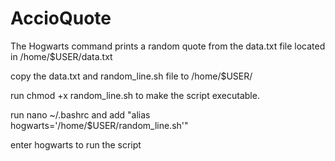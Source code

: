 # AccioQuote

The Hogwarts command prints a random quote from the data.txt file located in /home/$USER/data.txt

copy the data.txt and random_line.sh file to /home/$USER/

run 
chmod +x random_line.sh
to make the script executable.

run
nano ~/.bashrc
and add "alias hogwarts='/home/$USER/random_line.sh'"


enter hogwarts to run the script
